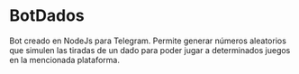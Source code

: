 # BotDados
Bot creado en NodeJs para Telegram. Permite generar números aleatorios que simulen las tiradas de un dado para poder jugar a determinados juegos en la mencionada plataforma.
